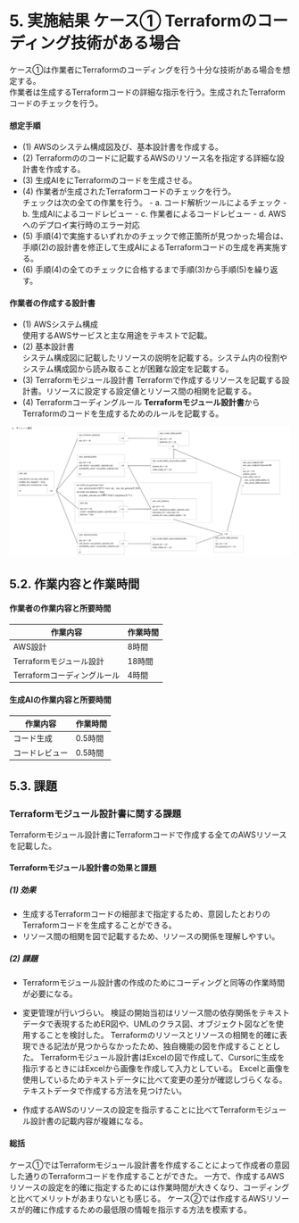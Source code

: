 # 5. 実施結果 ケース① Terraformのコーディング技術がある場合

ケース①は作業者にTerraformのコーディングを行う十分な技術がある場合を想定する。  
作業者は生成するTerraformコードの詳細な指示を行う。生成されたTerraformコードのチェックを行う。

#### 想定手順

- (1) AWSのシステム構成図及び、基本設計書を作成する。
- (2) Terraformののコードに記載するAWSのリソース名を指定する詳細な設計書を作成する。
- (3) 生成AIをにTerraformのコードを生成させる。
- (4) 作業者が生成されたTerraformコードのチェックを行う。  
      チェックは次の全ての作業を行う。
      - a. コード解析ツールによるチェック
      - b. 生成AIによるコードレビュー
      - c. 作業者によるコードレビュー
      - d. AWSへのデプロイ実行時のエラー対応
- (5) 手順(4)で実施するいずれかのチェックで修正箇所が見つかった場合は、手順(2)の設計書を修正して生成AIによるTerraformコードの生成を再実施する。
- (6) 手順(4)の全てのチェックに合格するまで手順(3)から手順(5)を繰り返す。

#### 作業者の作成する設計書

- (1) AWSシステム構成  
      使用するAWSサービスと主な用途をテキストで記載。
- (2) 基本設計書  
      システム構成図に記載したリソースの説明を記載する。システム内の役割やシステム構成図から読み取ることが困難な設定を記載する。
- (3) Terraformモジュール設計書
      Terraformで作成するリソースを記載する設計書。リソースに設定する設定値とリソース間の相関を記載する。
- (4) Terraformコーディングルール
      **Terraformモジュール設計書**からTerraformのコードを生成するためのルールを記載する。


![](20250813152940.png)


## 5.2. 作業内容と作業時間

#### 作業者の作業内容と所要時間

|作業内容|作業時間|
|------|------|
|AWS設計   |8時間|
|Terraformモジュール設計   |18時間|
|Terraformコーディングルール| 4時間|

#### 生成AIの作業内容と所要時間

|作業内容|作業時間|
|------|------|
|コード生成|0.5時間|
|コードレビュー|0.5時間|


## 5.3. 課題

### Terraformモジュール設計書に関する課題

Terraformモジュール設計書にTerraformコードで作成する全てのAWSリソースを記載した。

#### Terraformモジュール設計書の効果と課題

##### (1) 効果

- 生成するTerraformコードの細部まで指定するため、意図したとおりのTerraformコードを生成することができる。
- リソース間の相関を図で記載するため、リソースの関係を理解しやすい。

##### (2) 課題

- Terraformモジュール設計書の作成のためにコーディングと同等の作業時間が必要になる。
- 変更管理が行いづらい。
  検証の開始当初はリソース間の依存関係をテキストデータで表現するためER図や、UMLのクラス図、オブジェクト図などを使用することを検討した。
  Terraformのリソースとリソースの相関を的確に表現できる記法が見つからなかったため、独自機能の図を作成することとした。
  Terraformモジュール設計書はExcelの図で作成して、Cursorに生成を指示するときにはExcelから画像を作成して入力としている。
  Excelと画像を使用しているためテキストデータに比べて変更の差分が確認しづらくなる。
  テキストデータで作成する方法を見つけたい。

- 作成するAWSのリソースの設定を指示することに比べてTerraformモジュール設計書の記載内容が複雑になる。

#### 総括

ケース①ではTerraformモジュール設計書を作成することによって作成者の意図した通りのTerraformコードを作成することができた。
一方で、作成するAWSリソースの設定を的確に指定するためには作業時間が大きくなり、コーディングと比べてメリットがあまりないとも感じる。
ケース②では作成するAWSリソースが的確に作成するための最低限の情報を指示する方法を模索する。

